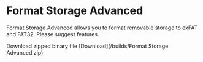 # Format Storage Advanced
Format Storage Advanced allows you to format removable storage to exFAT and FAT32.
Please suggest features.

Download zipped binary file
[Download](/builds/Format Storage Advanced.zip)
